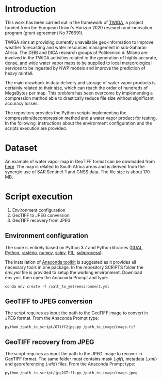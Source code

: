 # Introduction
This work has been carried out in the framework of [TWIGA](https://twiga-h2020.eu/), a project funded from the European Union's Horizon 2020 research and innovation program (grant agreement No 776691).

TWIGA aims at providing currently unavailable geo-information to improve weather forecasting and water resources management in sub-Saharan Africa. The DEIB and DICA research groups of Politecnico di Milano are involved in the TWIGA activities related to the generation of highly accurate, dense, and wide water vapor maps to be supplied to local meteorological services to be ingested by NWP models and improve the prediction of heavy rainfall.

The main drawback in data delivery and storage of water vapor products is certainly related to their size, which can reach the order of hundreds of MegaBytes per map. This problem has been overcome by implementing a compression method able to drastically reduce file size without significant accuracy losses.

The repository provides the Python scripts implementing the compression/decompression method and a water vapor product for testing. In the following, instructions about the environment configuration and the scripts execution are provided.

# Dataset
An example of water vapor map in GeoTIFF format can be dowloaded from [here](//www.dropbox.com/s/1so24p6d0tw76m2/20180402163741_APS_MM_ZENITH_MERGED.tif?dl=0). The map is related to South Africa areas and is derived from the synergic use of SAR Sentinel-1 and GNSS data. The file size is about 170 MB.

# Script execution

1. Environment configuration
2. GeoTIFF to JPEG conversion
3. GeoTIFF recovery from JPEG

## Environment configuration
The code is entirely based on Python 3.7 and Python libraries ([GDAL Python](https://gdal.org/api/python.html), [rasterio](https://rasterio.readthedocs.io/en/latest/), [numpy](https://numpy.org/), [scipy](https://www.scipy.org/), [PIL](https://pillow.readthedocs.io/en/stable/), [subprocess](https://docs.python.org/3/library/subprocess.html)). 

The installation of [Anaconda toolkit](https://www.anaconda.com/products/individual) is suggested as it provides all necessary tools in one package.
In the repository SCRIPTS folder the *env.yml* file is provided to setup the working environment. Download env.yml, then open the Anaconda Prompt and type:
```
conda env create -f /path_to_yml/environment.yml
```
## GeoTIFF to JPEG conversion
The script requires as input the path to the GeoTIFF image to convert in JPEG format. From the Anaconda Prompt type:
```
python /path_to_script/GTiff2jpg.py /path_to_image/image.tif
```

## GeoTIFF recovery from JPEG
The script requires as input the path to the JPEG image to recover in GeoTIFF format. The same folder must contains mask (*.gif*), metadata (*.xml*) and georeferencing (*.wld*) files.
From the Anaconda Prompt type:
```
python /path_to_script/jpg2GTiff.py /path_to_image/image.jpeg
```
